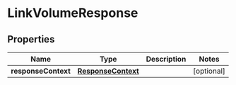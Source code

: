 

# LinkVolumeResponse


## Properties

| Name | Type | Description | Notes |
|------------ | ------------- | ------------- | -------------|
|**responseContext** | [**ResponseContext**](ResponseContext.md) |  |  [optional] |



